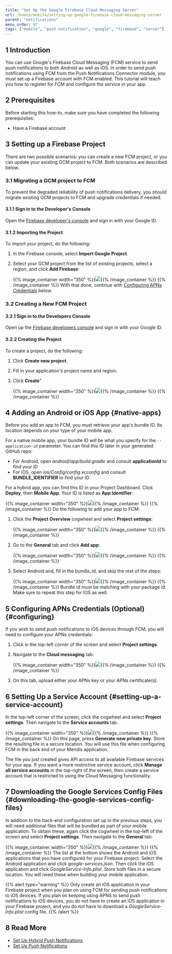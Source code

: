 ```yaml
---
title: "Set Up the Google Firebase Cloud Messaging Server"
url: /howto/mobile/setting-up-google-firebase-cloud-messaging-server
parent: "notifications"
menu_order: 97
tags: ["mobile", "push notification", "google", "firebase", "server"]
---
```


## 1 Introduction

You can use Google's Firebase Cloud Messaging (FCM) service to send push notifications to both Android as well as iOS. In order to send push notifications using FCM from the Push Notifications Connector module, you must set up a Firebase account with FCM enabled. This tutorial will teach you how to register for FCM and configure the service in your app.

## 2 Prerequisites

Before starting this how-to, make sure you have completed the following prerequisites:

* Have a Firebase account

## 3 Setting up a Firebase Project

There are two possible scenarios: you can create a new FCM project, or you can update your existing GCM project to FCM. Both scenarios are described below.

### 3.1 Migrating a GCM project to FCM

To prevent the degraded reliability of push notifications delivery, you should migrate existing GCM projects to FCM and upgrade credentials if needed.

#### 3.1.1 Sign in to the Developer's Console

Open the [Firebase developer's console](https://console.firebase.google.com/) and sign in with your Google ID.

#### 3.1.2 Importing the Project

To import your project, do the following:

1. In the Firebase console, select **Import Google Project**. 
1.  Select your GCM project from the list of existing projects, select a region, and click **Add Firebase**:

	{{% image_container width="350" %}}![](/attachments/howto/mobile/native-mobile/implementation/notifications/setting-up-google-firebase-cloud-messaging-server/Add_Firebase_to_a_Google_Project.png){{% /image_container %}}
{{% /image_container %}}
With that done, continue with [Configuring APNs Credentials](#configuring) below.

### 3.2 Creating a New FCM Project

#### 3.2.1 Sign in to the Developers Console

Open up the [Firebase developers console](https://console.firebase.google.com/) and sign in with your Google ID.

#### 3.2.2 Creating the Project

To create a project, do the following:

1. Click **Create new project**.
1. Fill in your application's project name and region. 
1.  Click **Create**"

	{{% image_container width="350" %}}![](/attachments/howto/mobile/native-mobile/implementation/notifications/setting-up-google-firebase-cloud-messaging-server/Create_Firebase_Project.png){{% /image_container %}}
{{% /image_container %}}
## 4 Adding an Android or iOS App {#native-apps}

Before you add an app to FCM, you must retrieve your app's bundle ID. Its location depends on your type of your mobile app.

For a native mobile app, your bundle ID will be what you specify for the `--application-id` parameter. You can find this ID later in your generated GitHub repo:

* For Android, open *android/app/build.gradle* and consult **applicationId** to find your ID 
* For iOS, open *ios/Config/config.xcconfig* and consult **BUNDLE_IDENTIFIER** to find your ID

For a hybrid app, you can find this ID in your Project Dashboard. Click **Deploy**, then **Mobile App**. Your ID is listed as **App Identifier**:

{{% image_container width="350" %}}![](/attachments/howto/mobile/native-mobile/implementation/notifications/setting-up-google-firebase-cloud-messaging-server/hybrid_app_identifier.png){{% /image_container %}}
{{% /image_container %}}
Do the following to add your app to FCM:

1.  Click the **Project Overview** cogwheel and select **Project settings**:

	{{% image_container width="350" %}}![](/attachments/howto/mobile/native-mobile/implementation/notifications/setting-up-google-firebase-cloud-messaging-server/project_settings.png){{% /image_container %}}
{{% /image_container %}}
1.  Go to the **General** tab and click **Add app**:

	{{% image_container width="350" %}}![](/attachments/howto/mobile/native-mobile/implementation/notifications/setting-up-google-firebase-cloud-messaging-server/add_app.png){{% /image_container %}}
{{% /image_container %}}
1.  Select Android and, fill in the bundle_id, and skip the rest of the steps: 

	{{% image_container width="350" %}}![](/attachments/howto/mobile/native-mobile/implementation/notifications/setting-up-google-firebase-cloud-messaging-server/android_setup.png){{% /image_container %}}
{{% /image_container %}}
Bundle id must be matching with your package id. Make sure to repeat this step for IOS as well.

## 5 Configuring APNs Credentials (Optional) {#configuring}

If you wish to send push notifications to iOS devices through FCM, you will need to configure your APNs credentials:

1. Click in the top-left corner of the screen and select **Project settings**.
1.  Navigate to the **Cloud messaging** tab:

	{{% image_container width="350" %}}![](/attachments/howto/mobile/native-mobile/implementation/notifications/setting-up-google-firebase-cloud-messaging-server/push_notifications_cloud_messaging.png){{% /image_container %}}
{{% /image_container %}}
1. On this tab, upload either your APNs key or your APNs certificate(s).

## 6 Setting Up a Service Account {#setting-up-a-service-account}

In the top-left corner of the screen, click the cogwheel and select **Project settings**. Then navigate to the **Service accounts** tab.

{{% image_container width="350" %}}![](/attachments/howto/mobile/native-mobile/implementation/notifications/setting-up-google-firebase-cloud-messaging-server/push_notifications_service_accounts.png){{% /image_container %}}
{{% /image_container %}}
On this page, press **Generate new private key**. Store the resulting file in a secure location. You will use this file when configuring FCM in the back end of your Mendix application.

The file you just created gives API access to all available Firebase services for your app. If you want a more restrictive service account, click **Manage all service accounts** in the top-right of the screen, then create a service account that is restricted to using the Cloud Messaging functionality.

## 7 Downloading the Google Services Config Files {#downloading-the-google-services-config-files}

In addition to the back-end configuration set up in the previous steps, you will need additional files that will be bundled as part of your mobile application. To obtain these, again click the cogwheel in the top-left of the screen and select **Project settings**. Then navigate to the **General** tab:

{{% image_container width="350" %}}![](/attachments/howto/mobile/native-mobile/implementation/notifications/setting-up-google-firebase-cloud-messaging-server/push_notifications_platforms.png){{% /image_container %}}
{{% /image_container %}}
The list at the bottom shows the Android and iOS applications that you have configured for your Firebase project. Select the Android application and click *google-services.json*. Then click the iOS application and click *GoogleService-Info.plist*. Store both files in a secure location. You will need these when building your mobile application.

{{% alert type="warning" %}}
Only create an iOS application in your Firebase project when you plan on using FCM for sending push notifications to iOS devices. If you plan on keeping using APNS to send push notifications to iOS devices, you do not have to create an iOS application in your Firebase project, and you do not have to download a *GoogleService-Info.plist* config file.
{{% /alert %}}

## 8 Read More

* [Set Up Hybrid Push Notifications](setting-up-hybrid-push-notifications)
* [Set Up Push Notifications](setting-up-native-push-notifications)

